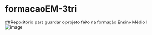 # formacaoEM-3tri
##Repositório para guardar o projeto feito na formação Ensino Médio
!![image](https://github.com/cidaci2000/Forma-oteceirotrimestre/blob/main/Sem%20t%C3%ADtulo.png)
